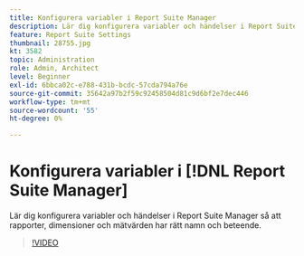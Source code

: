 ```yaml
---
title: Konfigurera variabler i Report Suite Manager
description: Lär dig konfigurera variabler och händelser i Report Suite Manager så att rapporter, dimensioner och mätvärden har rätt namn och beteende.
feature: Report Suite Settings
thumbnail: 28755.jpg
kt: 3582
topic: Administration
role: Admin, Architect
level: Beginner
exl-id: 6bbca02c-e788-431b-bcdc-57cda794a76e
source-git-commit: 35642a97b2f59c92458504d81c9d6bf2e7dec446
workflow-type: tm+mt
source-wordcount: '55'
ht-degree: 0%

---
```


# Konfigurera variabler i [!DNL Report Suite Manager]

Lär dig konfigurera variabler och händelser i Report Suite Manager så att rapporter, dimensioner och mätvärden har rätt namn och beteende.

>[!VIDEO](https://video.tv.adobe.com/v/3456976/?quality=12&learn=on&captions=swe)

